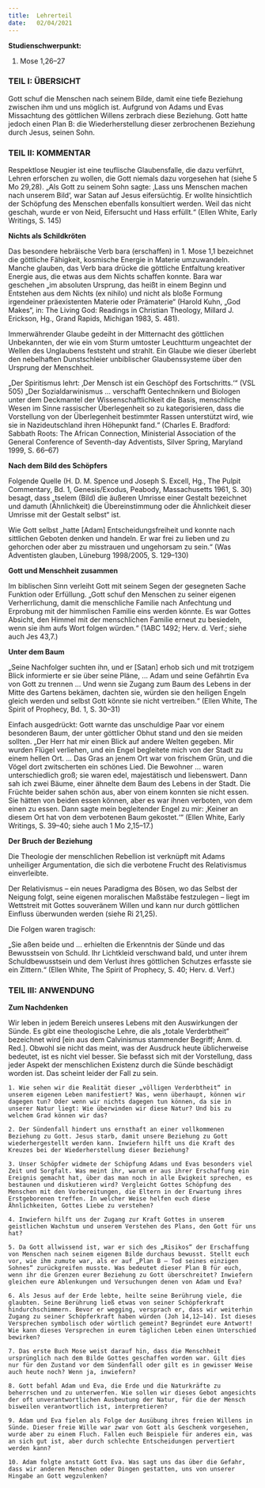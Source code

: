 ```yaml
---
title:  Lehrerteil
date:   02/04/2021
---
```


**Studienschwerpunkt:**
1. Mose 1,26–27

### TEIL I: ÜBERSICHT

Gott schuf die Menschen nach seinem Bilde, damit eine tiefe Beziehung zwischen ihm und uns möglich ist. Aufgrund von Adams und Evas Missachtung des göttlichen Willens zerbrach diese Beziehung. Gott hatte jedoch einen Plan B: die Wiederherstellung dieser zerbrochenen Beziehung durch Jesus, seinen Sohn.

### TEIL II: KOMMENTAR

Respektlose Neugier ist eine teuflische Glaubensfalle, die dazu verführt, Lehren erforschen zu wollen, die Gott niemals dazu vorgesehen hat (siehe 5 Mo 29,28). „Als Gott zu seinem Sohn sagte: ‚Lass uns Menschen machen nach unserem Bild‘, war Satan auf Jesus eifersüchtig. Er wollte hinsichtlich der Schöpfung des Menschen ebenfalls konsultiert werden. Weil das nicht geschah, wurde er von Neid, Eifersucht und Hass erfüllt.“ (Ellen White, Early Writings, S. 145)

**Nichts als Schildkröten**

Das besondere hebräische Verb bara (erschaffen) in 1. Mose 1,1 bezeichnet die göttliche Fähigkeit, kosmische Energie in Materie umzuwandeln. Manche glauben, das Verb bara drücke die göttliche Entfaltung kreativer Energie aus, die etwas aus dem Nichts schaffen konnte. Bara war geschehen „im absoluten Ursprung, das heißt in einem Beginn und Entstehen aus dem Nichts (ex nihilo) und nicht als bloße Formung irgendeiner präexistenten Materie oder Prämaterie“ (Harold Kuhn, „God Makes“, in: The Living God: Readings in Christian Theology, Millard J. Erickson, Hg., Grand Rapids, Michigan 1983, S. 481).

Immerwährender Glaube gedeiht in der Mitternacht des göttlichen Unbekannten, der wie ein vom Sturm umtoster Leuchtturm ungeachtet der Wellen des Unglaubens feststeht und strahlt. Ein Glaube wie dieser überlebt den nebelhaften Dunstschleier unbiblischer Glaubenssysteme über den Ursprung der Menschheit.

„Der Spiritismus lehrt: ‚Der Mensch ist ein Geschöpf des Fortschritts.‘“ (VSL 505) „Der Sozialdarwinismus ... verschafft Gentechnikern und Biologen unter dem Deckmantel der Wissenschaftlichkeit die Basis, menschliche Wesen im Sinne rassischer Überlegenheit so zu kategorisieren, dass die Vorstellung von der Überlegenheit bestimmter Rassen unterstützt wird, wie sie in Nazideutschland ihren Höhepunkt fand.“ (Charles E. Bradford: Sabbath Roots: The African Connection, Ministerial Association of the General Conference of Seventh-day Adventists, Silver Spring, Maryland 1999,
S. 66–67)

**Nach dem Bild des Schöpfers**

Folgende Quelle (H. D. M. Spence und Joseph S. Excell, Hg., The Pulpit Commentary, Bd. 1, Genesis/Exodus, Peabody, Massachusetts 1961, S. 30) besagt, dass „tselem (Bild) die äußeren Umrisse einer Gestalt bezeichnet und damuth (Ähnlichkeit) die Übereinstimmung oder die Ähnlichkeit dieser Umrisse mit der Gestalt selbst“ ist.

Wie Gott selbst „hatte [Adam] Entscheidungsfreiheit und konnte nach sittlichen Geboten denken und handeln. Er war frei zu lieben und zu gehorchen oder aber zu misstrauen und ungehorsam zu sein.“ (Was Adventisten glauben, Lüneburg 1998/2005, S. 129–130)

**Gott und Menschheit zusammen**

Im biblischen Sinn verleiht Gott mit seinem Segen der gesegneten Sache Funktion oder Erfüllung. „Gott schuf den Menschen zu seiner eigenen Verherrlichung, damit die menschliche Familie nach Anfechtung und Erprobung mit der himmlischen Familie eins werden könnte. Es war Gottes Absicht, den Himmel mit der menschlichen Familie erneut zu besiedeln, wenn sie ihm aufs Wort folgen würden.“ (1ABC 1492; Herv. d. Verf.; siehe auch Jes 43,7.)

**Unter dem Baum**

„Seine Nachfolger suchten ihn, und er [Satan] erhob sich und mit trotzigem Blick informierte er sie über seine Pläne, ... Adam und seine Gefährtin Eva von Gott zu trennen … Und wenn sie Zugang zum Baum des Lebens in der Mitte des Gartens bekämen, dachten sie, würden sie den heiligen Engeln gleich werden und selbst Gott könnte sie nicht vertreiben.“ (Ellen White, The Spirit of Prophecy, Bd. 1, S. 30–31)

Einfach ausgedrückt: Gott warnte das unschuldige Paar vor einem besonderen Baum, der unter göttlicher Obhut stand und den sie meiden sollten. „Der Herr hat mir einen Blick auf andere Welten gegeben. Mir wurden Flügel verliehen, und ein Engel begleitete mich von der Stadt zu einem hellen Ort. ... Das Gras an jenem Ort war von frischem Grün, und die Vögel dort zwitscherten ein schönes Lied. Die Bewohner ... waren unterschiedlich groß; sie waren edel, majestätisch und liebenswert. Dann sah ich zwei Bäume, einer ähnelte dem Baum des Lebens in der Stadt. Die Früchte beider sahen schön aus, aber von einem konnten sie nicht essen. Sie hätten von beiden essen können, aber es war ihnen verboten, von dem einen zu essen. Dann sagte mein begleitender Engel zu mir: ‚Keiner an diesem Ort hat von dem verbotenen Baum gekostet.‘“ (Ellen White, Early Writings, S. 39–40; siehe auch 1 Mo 2,15–17.)

**Der Bruch der Beziehung**

Die Theologie der menschlichen Rebellion ist verknüpft mit Adams unheiliger Argumentation, die sich die verbotene Frucht des Relativismus einverleibte.

Der Relativismus – ein neues Paradigma des Bösen, wo das Selbst der Neigung folgt, seine eigenen moralischen Maßstäbe festzulegen – liegt im Wettstreit mit Gottes souveränem Willen und kann nur durch göttlichen Einfluss überwunden werden (siehe Ri 21,25).

Die Folgen waren tragisch:

„Sie aßen beide und ... erhielten die Erkenntnis der Sünde und das Bewusstsein von Schuld. Ihr Lichtkleid verschwand bald, und unter ihrem Schuldbewusstsein und dem Verlust ihres göttlichen Schutzes erfasste sie ein Zittern.“ (Ellen White, The Spirit of Prophecy, S. 40; Herv. d. Verf.)

### TEIL III: ANWENDUNG

**Zum Nachdenken**

Wir leben in jedem Bereich unseres Lebens mit den Auswirkungen der Sünde. Es gibt eine theologische Lehre, die als „totale Verderbtheit“ bezeichnet wird [ein aus dem Calvinismus stammender Begriff; Anm. d. Red.]. Obwohl sie nicht das meint, was der Ausdruck heute üblicherweise bedeutet, ist es nicht viel besser. Sie befasst sich mit der Vorstellung, dass jeder Aspekt der menschlichen Existenz durch die Sünde beschädigt worden ist. Das scheint leider der Fall zu sein.

`1. Wie sehen wir die Realität dieser „völligen Verderbtheit“ in unserem eigenen Leben manifestiert? Was, wenn überhaupt, können wir dagegen tun? Oder wenn wir nichts dagegen tun können, da sie in unserer Natur liegt: Wie überwinden wir diese Natur? Und bis zu welchem Grad können wir das?`

`2. Der Sündenfall hindert uns ernsthaft an einer vollkommenen Beziehung zu Gott. Jesus starb, damit unsere Beziehung zu Gott wiederhergestellt werden kann. Inwiefern hilft uns die Kraft des Kreuzes bei der Wiederherstellung dieser Beziehung?`

`3. Unser Schöpfer widmete der Schöpfung Adams und Evas besonders viel Zeit und Sorgfalt. Was meint ihr, warum er aus ihrer Erschaffung ein Ereignis gemacht hat, über das man noch in alle Ewigkeit sprechen, es bestaunen und diskutieren wird? Vergleicht Gottes Schöpfung des Menschen mit den Vorbereitungen, die Eltern in der Erwartung ihres Erstgeborenen treffen. In welcher Weise helfen euch diese Ähnlichkeiten, Gottes Liebe zu verstehen?`

`4. Inwiefern hilft uns der Zugang zur Kraft Gottes in unserem geistlichen Wachstum und unserem Verstehen des Plans, den Gott für uns hat?`

`5. Da Gott allwissend ist, war er sich des „Risikos“ der Erschaffung von Menschen nach seinem eigenen Bilde durchaus bewusst. Stellt euch vor, wie ihm zumute war, als er auf „Plan B – Tod seines einzigen Sohnes“ zurückgreifen musste. Was bedeutet dieser Plan B für euch, wenn ihr die Grenzen eurer Beziehung zu Gott überschreitet? Inwiefern gleichen eure Ablenkungen und Versuchungen denen von Adam und Eva?`

`6. Als Jesus auf der Erde lebte, heilte seine Berührung viele, die glaubten. Seine Berührung ließ etwas von seiner Schöpferkraft hindurchschimmern. Bevor er wegging, versprach er, dass wir weiterhin Zugang zu seiner Schöpferkraft haben würden (Joh 14,12–14). Ist dieses Versprechen symbolisch oder wörtlich gemeint? Begründet eure Antwort! Wie kann dieses Versprechen in eurem täglichen Leben einen Unterschied bewirken?`

`7. Das erste Buch Mose weist darauf hin, dass die Menschheit ursprünglich nach dem Bilde Gottes geschaffen worden war. Gilt dies nur für den Zustand vor dem Sündenfall oder gilt es in gewisser Weise auch heute noch? Wenn ja, inwiefern?`

`8. Gott befahl Adam und Eva, die Erde und die Naturkräfte zu beherrschen und zu unterwerfen. Wie sollen wir dieses Gebot angesichts der oft unverantwortlichen Ausbeutung der Natur, für die der Mensch bisweilen verantwortlich ist, interpretieren?`

`9. Adam und Eva fielen als Folge der Ausübung ihres freien Willens in Sünde. Dieser freie Wille war zwar von Gott als Geschenk vorgesehen, wurde aber zu einem Fluch. Fallen euch Beispiele für anderes ein, was an sich gut ist, aber durch schlechte Entscheidungen pervertiert werden kann?`

`10. Adam folgte anstatt Gott Eva. Was sagt uns das über die Gefahr, dass wir anderen Menschen oder Dingen gestatten, uns von unserer Hingabe an Gott wegzulenken?`


